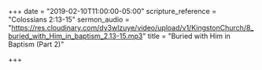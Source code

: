 +++
date = "2019-02-10T11:00:00-05:00"
scripture_reference = "Colossians 2:13-15"
sermon_audio = "https://res.cloudinary.com/dy3wlzuye/video/upload/v1/KingstonChurch/8_buried_with_Him_in_baptism_2.13-15.mp3"
title = "Buried with Him in Baptism (Part 2)"

+++
